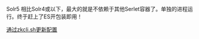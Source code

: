 
Solr5 相比Solr4或以下，最大的就是不依赖于其他Serlet容器了。单独的进程运行。终于赶上了ES开包装即用！

[通过zkcli.sh更新配置](https://cwiki.apache.org/confluence/display/solr/Command+Line+Utilities)
